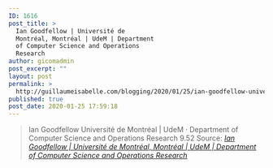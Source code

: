 ```yaml
---
ID: 1616
post_title: >
  Ian Goodfellow | Université de
  Montréal, Montréal | UdeM | Department
  of Computer Science and Operations
  Research
author: gicomadmin
post_excerpt: ""
layout: post
permalink: >
  http://guillaumeisabelle.com/blogging/2020/01/25/ian-goodfellow-universite-de-montreal-montreal-udem-department-of-computer-science-and-operations-research/
published: true
post_date: 2020-01-25 17:59:18
---
```

> Ian Goodfellow Université de Montréal | UdeM · Department of Computer Science and Operations Research 9.52 Source: *[Ian Goodfellow | Université de Montréal, Montréal | UdeM | Department of Computer Science and Operations Research][1]*

 [1]: https://www.researchgate.net/profile/Ian_Goodfellow